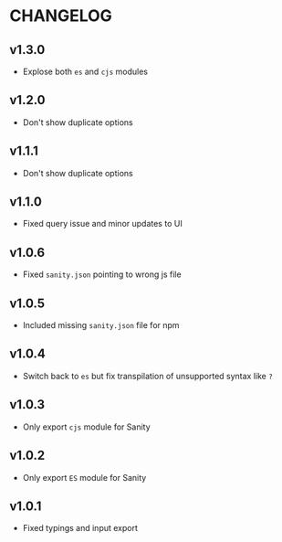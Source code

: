 # CHANGELOG

## v1.3.0
* Explose both `es` and `cjs` modules

## v1.2.0
* Don't show duplicate options

## v1.1.1
* Don't show duplicate options

## v1.1.0
* Fixed query issue and minor updates to UI

## v1.0.6
* Fixed `sanity.json` pointing to wrong js file

## v1.0.5
* Included missing `sanity.json` file for npm

## v1.0.4
* Switch back to `es` but fix transpilation of unsupported syntax like `?`

## v1.0.3
* Only export `cjs` module for Sanity

## v1.0.2
* Only export `ES` module for Sanity

## v1.0.1
* Fixed typings and input export